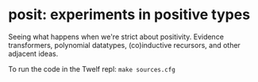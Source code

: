 # posit: experiments in positive types
Seeing what happens when we're strict about positivity. Evidence transformers, polynomial datatypes, (co)inductive recursors, and other adjacent ideas.

To run the code in the Twelf repl: 
`make sources.cfg`
